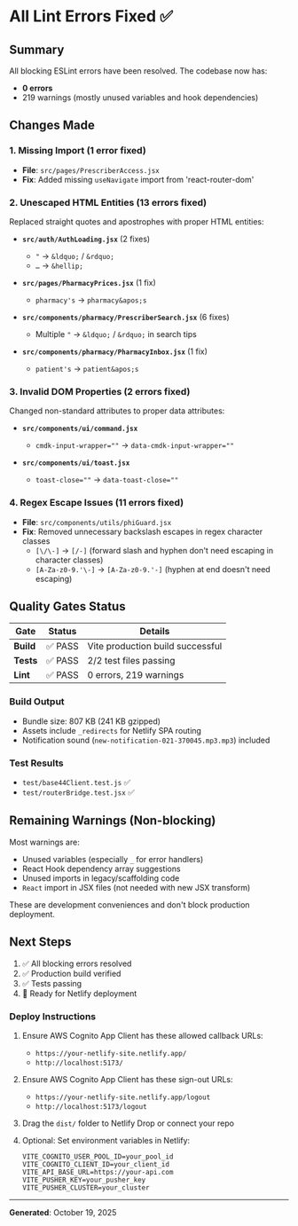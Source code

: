 # All Lint Errors Fixed ✅

## Summary
All blocking ESLint errors have been resolved. The codebase now has:
- **0 errors**
- 219 warnings (mostly unused variables and hook dependencies)

## Changes Made

### 1. Missing Import (1 error fixed)
- **File**: `src/pages/PrescriberAccess.jsx`
- **Fix**: Added missing `useNavigate` import from 'react-router-dom'

### 2. Unescaped HTML Entities (13 errors fixed)
Replaced straight quotes and apostrophes with proper HTML entities:

- **`src/auth/AuthLoading.jsx`** (2 fixes)
  - `"` → `&ldquo;` / `&rdquo;`
  - `…` → `&hellip;`

- **`src/pages/PharmacyPrices.jsx`** (1 fix)
  - `pharmacy's` → `pharmacy&apos;s`

- **`src/components/pharmacy/PrescriberSearch.jsx`** (6 fixes)
  - Multiple `"` → `&ldquo;` / `&rdquo;` in search tips

- **`src/components/pharmacy/PharmacyInbox.jsx`** (1 fix)
  - `patient's` → `patient&apos;s`

### 3. Invalid DOM Properties (2 errors fixed)
Changed non-standard attributes to proper data attributes:

- **`src/components/ui/command.jsx`**
  - `cmdk-input-wrapper=""` → `data-cmdk-input-wrapper=""`

- **`src/components/ui/toast.jsx`**
  - `toast-close=""` → `data-toast-close=""`

### 4. Regex Escape Issues (11 errors fixed)
- **File**: `src/components/utils/phiGuard.jsx`
- **Fix**: Removed unnecessary backslash escapes in regex character classes
  - `[\/\-]` → `[/-]` (forward slash and hyphen don't need escaping in character classes)
  - `[A-Za-z0-9.'\-]` → `[A-Za-z0-9.'-]` (hyphen at end doesn't need escaping)

## Quality Gates Status

| Gate | Status | Details |
|------|--------|---------|
| **Build** | ✅ PASS | Vite production build successful |
| **Tests** | ✅ PASS | 2/2 test files passing |
| **Lint** | ✅ PASS | 0 errors, 219 warnings |

### Build Output
- Bundle size: 807 KB (241 KB gzipped)
- Assets include `_redirects` for Netlify SPA routing
- Notification sound (`new-notification-021-370045.mp3.mp3`) included

### Test Results
- `test/base44Client.test.js` ✅
- `test/routerBridge.test.jsx` ✅

## Remaining Warnings (Non-blocking)
Most warnings are:
- Unused variables (especially `_` for error handlers)
- React Hook dependency array suggestions
- Unused imports in legacy/scaffolding code
- `React` import in JSX files (not needed with new JSX transform)

These are development conveniences and don't block production deployment.

## Next Steps
1. ✅ All blocking errors resolved
2. ✅ Production build verified
3. ✅ Tests passing
4. 🎯 Ready for Netlify deployment

### Deploy Instructions
1. Ensure AWS Cognito App Client has these allowed callback URLs:
   - `https://your-netlify-site.netlify.app/`
   - `http://localhost:5173/`

2. Ensure AWS Cognito App Client has these sign-out URLs:
   - `https://your-netlify-site.netlify.app/logout`
   - `http://localhost:5173/logout`

3. Drag the `dist/` folder to Netlify Drop or connect your repo

4. Optional: Set environment variables in Netlify:
   ```
   VITE_COGNITO_USER_POOL_ID=your_pool_id
   VITE_COGNITO_CLIENT_ID=your_client_id
   VITE_API_BASE_URL=https://your-api.com
   VITE_PUSHER_KEY=your_pusher_key
   VITE_PUSHER_CLUSTER=your_cluster
   ```

---
**Generated**: October 19, 2025
